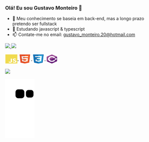 ### Olá! Eu sou Gustavo Monteiro 👋

- 🔭 Meu conhecimento se baseia em back-end, mas a longo prazo pretendo ser fullstack
- 🌱 Estudando javascript & typescript
- 📫 Contate-me no email: gustavo_monteiro.20@hotmail.com

<div>
   <a href="https://github.com/GSTVBolt">
   <img height="180em" src="https://github-readme-stats.vercel.app/api?username=GSTVBolt&show_icons=true&theme=dark&include_all_commits=true&count_private=true"/>
   <img height="180em" src="https://github-readme-stats.vercel.app/api/top-langs/?username=GSTVBolt&layout=compact&langs_count=6&theme=dark&include"/>
</div>

  <div style="display: inline_block"><br>
  <img align="center" alt="Bolt-Js" height="30" width="40" src="https://raw.githubusercontent.com/devicons/devicon/master/icons/javascript/javascript-plain.svg">
  <img align="center" alt="Bolt-HTML" height="30" width="40" src="https://raw.githubusercontent.com/devicons/devicon/master/icons/html5/html5-original.svg">
  <img align="center" alt="Bolt-CSS" height="30" width="40" src="https://raw.githubusercontent.com/devicons/devicon/master/icons/css3/css3-original.svg">
  <img align="center" alt="Bolt-Csharp" height="30" width="40" src="https://raw.githubusercontent.com/devicons/devicon/master/icons/csharp/csharp-original.svg">
</div>
   

<br>

 <div> 
  <a href="https://www.linkedin.com/in/gustavo-monteiro-28893b246/" target="_blank"><img src="https://img.shields.io/badge/-LinkedIn-%230077B5?style=for-the-badge&logo=linkedin&logoColor=white" target="_blank"></a>
  
  ![Snake animation](https://github.com/maiarasteffen/maiarasteffen/blob/output/github-contribution-grid-snake.svg)
  
</div>
